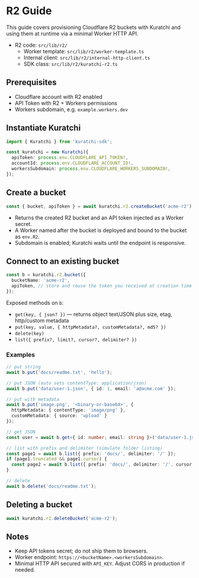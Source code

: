 # R2 Guide

This guide covers provisioning Cloudflare R2 buckets with Kuratchi and using them at runtime via a minimal Worker HTTP API.

- R2 code: `src/lib/r2/`
  - Worker template: `src/lib/r2/worker-template.ts`
  - Internal client: `src/lib/r2/internal-http-client.ts`
  - SDK class: `src/lib/r2/kuratchi-r2.ts`

## Prerequisites

- Cloudflare account with R2 enabled
- API Token with R2 + Workers permissions
- Workers subdomain, e.g. `example.workers.dev`

## Instantiate Kuratchi

```ts
import { Kuratchi } from 'kuratchi-sdk';

const kuratchi = new Kuratchi({
  apiToken: process.env.CLOUDFLARE_API_TOKEN!,
  accountId: process.env.CLOUDFLARE_ACCOUNT_ID!,
  workersSubdomain: process.env.CLOUDFLARE_WORKERS_SUBDOMAIN!,
});
```

## Create a bucket

```ts
const { bucket, apiToken } = await kuratchi.r2.createBucket('acme-r2');
```

- Returns the created R2 bucket and an API token injected as a Worker secret.
- A Worker named after the bucket is deployed and bound to the bucket as `env.R2`.
- Subdomain is enabled; Kuratchi waits until the endpoint is responsive.

## Connect to an existing bucket

```ts
const b = kuratchi.r2.bucket({
  bucketName: 'acme-r2',
  apiToken, // store and reuse the token you received at creation time
});
```

Exposed methods on `b`:
- `get(key, { json? })` — returns object text/JSON plus size, etag, http/custom metadata
- `put(key, value, { httpMetadata?, customMetadata?, md5? })`
- `delete(key)`
- `list({ prefix?, limit?, cursor?, delimiter? })`

### Examples

```ts
// put string
await b.put('docs/readme.txt', 'hello');

// put JSON (auto sets contentType: application/json)
await b.put('data/user-1.json', { id: 1, email: 'a@acme.com' });

// put with metadata
await b.put('image.png', '<binary-or-base64>', {
  httpMetadata: { contentType: 'image/png' },
  customMetadata: { source: 'upload' }
});

// get JSON
const user = await b.get<{ id: number; email: string }>('data/user-1.json', { json: true });

// list with prefix and delimiter (simulate folder listing)
const page1 = await b.list({ prefix: 'docs/', delimiter: '/' });
if (page1.truncated && page1.cursor) {
  const page2 = await b.list({ prefix: 'docs/', delimiter: '/', cursor: page1.cursor });
}

// delete
await b.delete('docs/readme.txt');
```

## Deleting a bucket

```ts
await kuratchi.r2.deleteBucket('acme-r2');
```

## Notes
- Keep API tokens secret; do not ship them to browsers.
- Worker endpoint: `https://<bucketName>.<workersSubdomain>`.
- Minimal HTTP API secured with `API_KEY`. Adjust CORS in production if needed.
